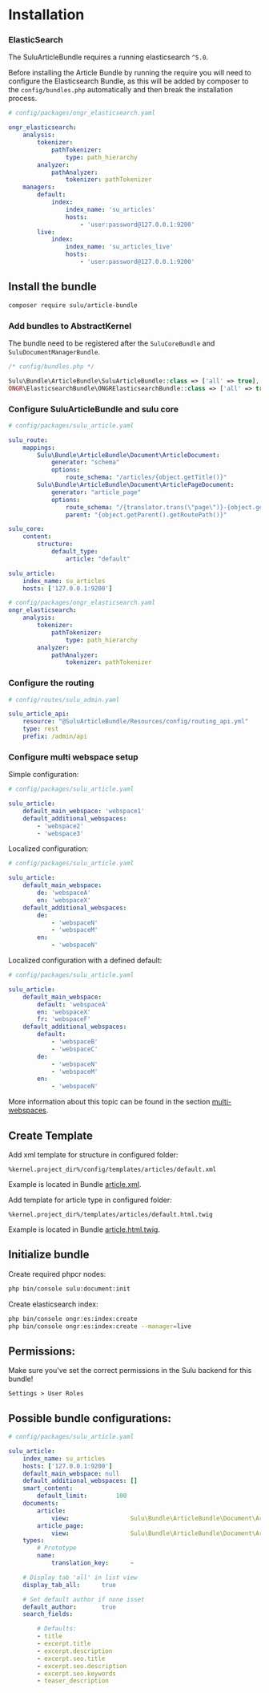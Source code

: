 # Installation

### ElasticSearch

The SuluArticleBundle requires a running elasticsearch `^5.0`.

Before installing the Article Bundle by running the require you will need to configure the Elasticsearch Bundle, as
this will be added by composer to the `config/bundles.php` automatically and then break the installation process.

```yml
# config/packages/ongr_elasticsearch.yaml

ongr_elasticsearch:
    analysis:
        tokenizer:
            pathTokenizer:
                type: path_hierarchy
        analyzer:
            pathAnalyzer:
                tokenizer: pathTokenizer
    managers:
        default:
            index:
                index_name: 'su_articles'
                hosts:
                    - 'user:password@127.0.0.1:9200'
        live:
            index:
                index_name: 'su_articles_live'
                hosts:
                    - 'user:password@127.0.0.1:9200'
```

## Install the bundle

```bash
composer require sulu/article-bundle
```

### Add bundles to AbstractKernel

The bundle need to be registered after the `SuluCoreBundle` and `SuluDocumentManagerBundle`.

```php
/* config/bundles.php */

Sulu\Bundle\ArticleBundle\SuluArticleBundle::class => ['all' => true],
ONGR\ElasticsearchBundle\ONGRElasticsearchBundle::class => ['all' => true],
```

### Configure SuluArticleBundle and sulu core

```yml
# config/packages/sulu_article.yaml

sulu_route:
    mappings:
        Sulu\Bundle\ArticleBundle\Document\ArticleDocument:
            generator: "schema"
            options:
                route_schema: "/articles/{object.getTitle()}"
        Sulu\Bundle\ArticleBundle\Document\ArticlePageDocument:
            generator: "article_page"
            options:
                route_schema: "/{translator.trans(\"page\")}-{object.getPageNumber()}"
                parent: "{object.getParent().getRoutePath()}"

sulu_core:
    content:
        structure:
            default_type:
                article: "default"

sulu_article:
    index_name: su_articles
    hosts: ['127.0.0.1:9200']

# config/packages/ongr_elasticsearch.yaml
ongr_elasticsearch:
    analysis:
        tokenizer:
            pathTokenizer:
                type: path_hierarchy
        analyzer:
            pathAnalyzer:
                tokenizer: pathTokenizer
```

### Configure the routing

```yml
# config/routes/sulu_admin.yaml

sulu_article_api:
    resource: "@SuluArticleBundle/Resources/config/routing_api.yml"
    type: rest
    prefix: /admin/api
```

### Configure multi webspace setup

Simple configuration:

```yml
# config/packages/sulu_article.yaml

sulu_article:
    default_main_webspace: 'webspace1'
    default_additional_webspaces:
        - 'webspace2'
        - 'webspace3'
```

Localized configuration:

```yml
# config/packages/sulu_article.yaml

sulu_article:
    default_main_webspace: 
        de: 'webspaceA'
        en: 'webspaceX'
    default_additional_webspaces:
        de:
            - 'webspaceN'
            - 'webspaceM'
        en:
            - 'webspaceN'
```

Localized configuration with a defined default:

```yml
# config/packages/sulu_article.yaml

sulu_article:
    default_main_webspace: 
        default: 'webspaceA'
        en: 'webspaceX'
        fr: 'webspaceF'
    default_additional_webspaces:
        default:
            - 'webspaceB'
            - 'webspaceC'
        de:
            - 'webspaceN'
            - 'webspaceM'
        en:
            - 'webspaceN'
```

More information about this topic can be found in the section [multi-webspaces](multi-webspaces.md).

## Create Template

Add xml template for structure in configured folder:

```
%kernel.project_dir%/config/templates/articles/default.xml
```

Example is located in Bundle
[article.xml](article.xml).

Add template for article type in configured folder:

```
%kernel.project_dir%/templates/articles/default.html.twig
```

Example is located in Bundle
[article.html.twig](article.html.twig).

## Initialize bundle

Create required phpcr nodes:

```bash
php bin/console sulu:document:init
```

Create elasticsearch index:

```bash
php bin/console ongr:es:index:create
php bin/console ongr:es:index:create --manager=live
```

## Permissions:

Make sure you've set the correct permissions in the Sulu backend for this bundle!

`Settings > User Roles`

## Possible bundle configurations:

```yml
# config/packages/sulu_article.yaml

sulu_article:
    index_name: su_articles
    hosts: ['127.0.0.1:9200']
    default_main_webspace: null
    default_additional_webspaces: []
    smart_content:
        default_limit:        100
    documents:
        article:
            view:                 Sulu\Bundle\ArticleBundle\Document\ArticleViewDocument
        article_page:
            view:                 Sulu\Bundle\ArticleBundle\Document\ArticlePageViewObject
    types:
        # Prototype
        name:
            translation_key:      ~

    # Display tab 'all' in list view
    display_tab_all:      true

    # Set default author if none isset
    default_author:       true
    search_fields:

        # Defaults:
        - title
        - excerpt.title
        - excerpt.description
        - excerpt.seo.title
        - excerpt.seo.description
        - excerpt.seo.keywords
        - teaser_description
```
